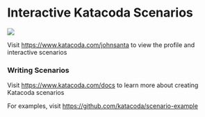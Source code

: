 # Interactive Katacoda Scenarios

[![](http://shields.katacoda.com/katacoda/johnsanta/count.svg)](https://www.katacoda.com/johnsanta "Get your profile on Katacoda.com")

Visit https://www.katacoda.com/johnsanta to view the profile and interactive scenarios

### Writing Scenarios
Visit https://www.katacoda.com/docs to learn more about creating Katacoda scenarios

For examples, visit https://github.com/katacoda/scenario-example
